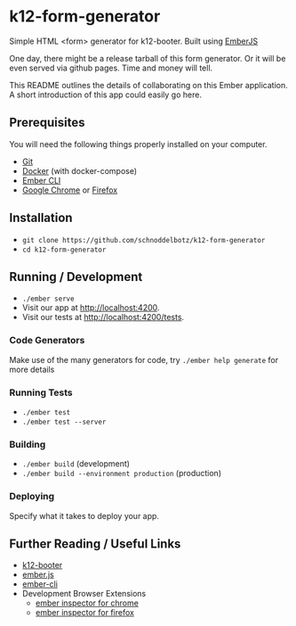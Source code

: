 # k12-form-generator

Simple HTML &lt;form> generator for k12-booter. Built using [EmberJS](https://emberjs.com/)

One day, there might be a release tarball of this form generator.
Or it will be even served via github pages. Time and money will tell.

This README outlines the details of collaborating on this Ember application.
A short introduction of this app could easily go here.

## Prerequisites

You will need the following things properly installed on your computer.

* [Git](https://git-scm.com/)
* [Docker](https://docker.com/) (with docker-compose)
* [Ember CLI](https://cli.emberjs.com/release/)
* [Google Chrome](https://google.com/chrome/) or [Firefox](https://getfirefox.com/)

## Installation

* `git clone https://github.com/schnoddelbotz/k12-form-generator`
* `cd k12-form-generator`

## Running / Development

* `./ember serve`
* Visit our app at [http://localhost:4200](http://localhost:4200).
* Visit our tests at [http://localhost:4200/tests](http://localhost:4200/tests).

### Code Generators

Make use of the many generators for code, try `./ember help generate` for more details

### Running Tests

* `./ember test`
* `./ember test --server`

### Building

* `./ember build` (development)
* `./ember build --environment production` (production)

### Deploying

Specify what it takes to deploy your app.

## Further Reading / Useful Links
* [k12-booter](https://github.com/schnoddelbotz/k12-booter)
* [ember.js](https://emberjs.com/)
* [ember-cli](https://cli.emberjs.com/release/)
* Development Browser Extensions
  * [ember inspector for chrome](https://chrome.google.com/webstore/detail/ember-inspector/bmdblncegkenkacieihfhpjfppoconhi)
  * [ember inspector for firefox](https://addons.mozilla.org/en-US/firefox/addon/ember-inspector/)
